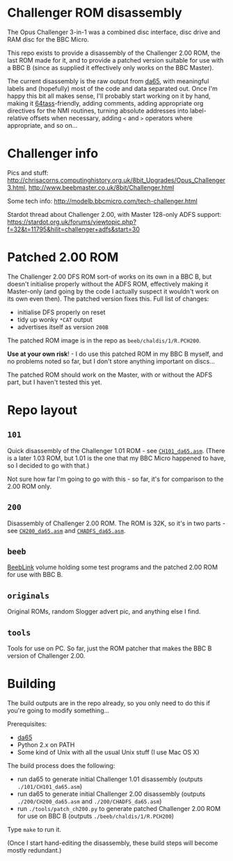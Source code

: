 # Challenger ROM disassembly

The Opus Challenger 3-in-1 was a combined disc interface, disc drive
and RAM disc for the BBC Micro.

This repo exists to provide a disassembly of the Challenger 2.00 ROM,
the last ROM made for it, and to provide a patched version suitable
for use with a BBC B (since as supplied it effectively only works on
the BBC Master).

The current disassembly is the raw output from
[da65](https://cc65.github.io/doc/da65.html), with meaningful labels
and (hopefully) most of the code and data separated out. Once I'm
happy this bit all makes sense, I'll probably start working on it by
hand, making it [64tass](http://tass64.sourceforge.net/)-friendly,
adding comments, adding appropriate org directives for the NMI
routines, turning absolute addresses into label-relative offsets when
necessary, adding `<` and `>` operators where appropriate, and so
on...

# Challenger info

Pics and stuff: http://chrisacorns.computinghistory.org.uk/8bit_Upgrades/Opus_Challenger3.html, http://www.beebmaster.co.uk/8bit/Challenger.html

Some tech info: http://modelb.bbcmicro.com/tech-challenger.html

Stardot thread about Challenger 2.00, with Master 128-only ADFS
support:
https://stardot.org.uk/forums/viewtopic.php?f=32&t=11795&hilit=challenger+adfs&start=30

# Patched 2.00 ROM

The Challenger 2.00 DFS ROM sort-of works on its own in a BBC B, but
doesn't initialise properly without the ADFS ROM, effectively making
it Master-only (and going by the code I actually suspect it wouldn't
work on its own even then). The patched version fixes this. Full list
of changes:

* initialise DFS properly on reset
* tidy up wonky `*CAT` output
* advertises itself as version `200B`

The patched ROM image is in the repo as `beeb/chaldis/1/R.PCH200`.

**Use at your own risk**! - I do use this patched ROM in my BBC B
myself, and no problems noted so far, but I don't store anything
important on discs...

The patched ROM should work on the Master, with or without the ADFS
part, but I haven't tested this yet.

# Repo layout

## `101`

Quick disassembly of the Challenger 1.01 ROM - see
[`CH101_da65.asm`](./101/CH101_da65.asm). (There is a later 1.03 ROM,
but 1.01 is the one that my BBC Micro happened to have, so I decided
to go with that.)

Not sure how far I'm going to go with this - so far, it's for
comparison to the 2.00 ROM only.

## `200`

Disassembly of Challenger 2.00 ROM. The ROM is 32K, so it's in two
parts - see [`CH200_da65.asm`](./200/CH200_da65.asm) and
[`CHADFS_da65.asm`](./200/CHADFS_da65.asm).

## `beeb`

[BeebLink](https://github.com/tom-seddon/beeblink) volume holding some
test programs and the patched 2.00 ROM for use with BBC B.

## `originals`

Original ROMs, random Slogger advert pic, and anything else I find.

## `tools`

Tools for use on PC. So far, just the ROM patcher that makes the BBC B
version of Challenger 2.00.

# Building

The build outputs are in the repo already, so you only need to do this
if you're going to modify something...

Prerequisites:

* [da65](https://cc65.github.io/doc/da65.html)
* Python 2.x on PATH
* Some kind of Unix with all the usual Unix stuff (I use Mac OS X)

The build process does the following:

* run da65 to generate initial Challenger 1.01 disassembly (outputs
  `./101/CH101_da65.asm`)
* run da65 to generate initial Challenger 2.00 disassembly (outputs
  `./200/CH200_da65.asm` and `./200/CHADFS_da65.asm`)
* run `./tools/patch_ch200.py` to generate patched Challenger 2.00 ROM
  for use on BBC B (outputs `./beeb/chaldis/1/R.PCH200`)

Type `make` to run it.

(Once I start hand-editing the disassembly, these build steps will
become mostly redundant.)
